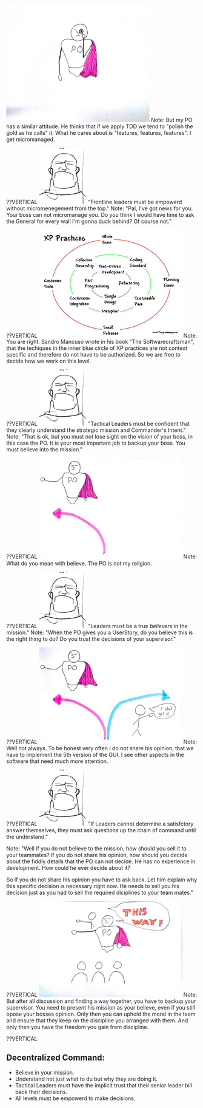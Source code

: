 <img src="images/micromanagement.jpg" width="75%">
Note: But my PO has a similar attitude. He thinks that if we apply TDD we tend to "polish the gold as he calls" it. What he cares about is "features, features, features". I get micromanaged.

??VERTICAL
<img src="images/jocko.jpg" width="25%">
"Frontline leaders must be empowerd without micromenegement from the top."
Note: "Pal, I've got news for you. Your boss can not micromanage you. Do you think I would have time to ask the General for every wall I'm gonna duck behind? Of course not."

??VERTICAL
<img src="images/circles.jpg" width="75%">
Note: You are right. Sandro Mancuso wrote in his book "The Softwarecraftsman", that the techiques in the inner blue circle of XP practices are not context specific and therefore do not have to be authorized. So we are free to decide how we work on this level.

??VERTICAL
<img src="images/jocko.jpg" width="25%">
"Tactical Leaders must be confident that they clearly understand the strategic mission and Commander's Intent."
Note: "That is ok, but you must not lose sight on the vision of your boss, in this case the PO. It is your most important job to backup your boss. You must believe into the mission."

??VERTICAL
<img src="images/left-direction.jpg" width="75%">
Note: What do you mean with believe. The PO is not my religion. 

??VERTICAL
<img src="images/jocko.jpg" width="25%">
"Leaders must be a true *believers* in the mission."
Note: "When the PO gives you a UserStory, do you believe this is the right thing to do? Do you trust the decisions of your supervisor."

??VERTICAL
<img src="images/right-direction.jpg" width="75%">
Note: Well not always. To be honest very often I do not share his opinion, that we have to implement the 5th version of the GUI. I see other aspects in the software that need much more attention.

??VERTICAL
<img src="images/jocko.jpg" width="25%">
"If Leaders cannot determine a satisfctory answer themselves, they must ask questions up the chain of command until the understand."

Note: "Well if you do not believe to the mission, how should you sell it to your teammates? If you do not share his opinion, how should you decide about the fiddly details that the PO can not decide. He has no experience in development. How could he ever decide about it?

So If you do not share his opinion you have to ask back. Let him explain why this specific decision is necessary right now. He needs to sell you his decision just as you had to sell the required diciplines to your team mates."

??VERTICAL
<img src="images/back-up.jpg" width="75%"> 
Note: But after all discussion and finding a way together, you have to backup your supervisor. You need to present his mission as your believe, even if you still opose your bosses opinion. Only then you can uphold the moral in the team and ensure that they keep on the discipline you arranged with them. And only then you have the freedom you gain from discipline.

??VERTICAL
## Decentralized Command:

* Believe in your mission. <!-- .element: class="fragment" -->
* Understand not just what to du but why they are doing it. <!-- .element: class="fragment" -->
* Tactical Leaders must have the implicit trust that their senior leader bill back their decisions. <!-- .element: class="fragment" -->
* All levels must be empowerd to make decisions. <!-- .element: class="fragment" -->